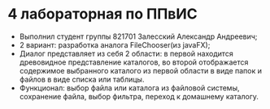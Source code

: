 # 4 лабораторная по ППвИС
* Выполнил студент группы 821701 Залесский Александр Андреевич;
* 2 вариант: разработка аналога FileChooser(из javaFX);
* Диалог представляет из себя 2 области: в первой находится древовидное представление каталогов, во второй отображается содержимое выбранного каталого из первой области в виде папок и файлов в виде списка или таблицы.
* Функционал: выбор файла или каталога из файловой системы, сохранение файла, выбор фильтра, переход к домашнему каталогу.
